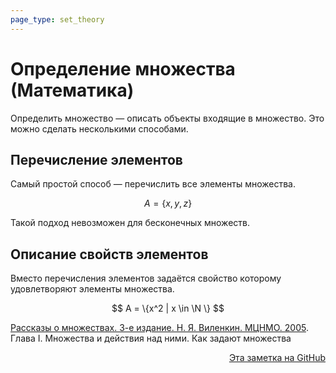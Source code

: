```yaml
---
page_type: set_theory
---
```


# Определение множества (Математика)

Определить множество — описать объекты входящие в множество. Это можно сделать несколькими способами.

## Перечисление элементов

Самый простой способ — перечислить все элементы множества.

$$
A = \{x, y, z\}
$$

Такой подход невозможен для бесконечных множеств.

## Описание свойств элементов

Вместо перечисления элементов задаётся свойство которому удовлетворяют элементы множества.

$$
A = \{x^2 | x \in \N \}
$$

[Рассказы о множествах. 3-е издание. Н. Я. Виленкин. МЦНМО. 2005](VilenkinRasskazyMnozhestvah2005.md). Глава I. Множества и действия над ними. Как задают множества



<p v-pre style="text-align: right">
  <a href="https://github.com/Kverde/algorithms/blob/main/source/20221031234358.md">
  Эта заметка на GitHub
  </a>
</p>
